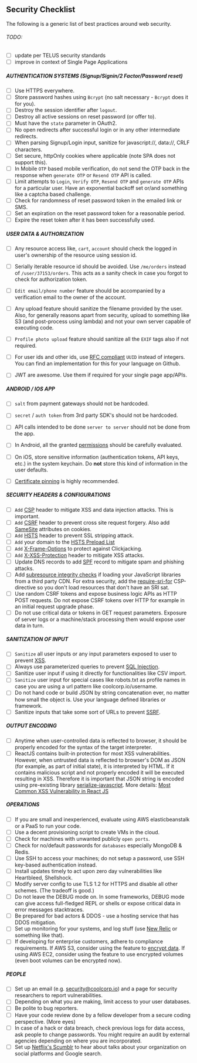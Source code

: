 ## Security Checklist 

The following is a generic list of best practices around web security.

###### TODO:
-   [ ] update per TELUS security standards
-   [ ] improve in context of Single Page Applications

##### AUTHENTICATION SYSTEMS (Signup/Signin/2 Factor/Password reset) 

-   [ ] Use HTTPS everywhere.
-   [ ] Store password hashes using `Bcrypt` (no salt necessary - `Bcrypt` does it for you).
-   [ ] Destroy the session identifier after `logout`.
-   [ ] Destroy all active sessions on reset password (or offer to).
-   [ ] Must have the `state` parameter in OAuth2.
-   [ ] No open redirects after successful login or in any other intermediate redirects.
-   [ ] When parsing Signup/Login input, sanitize for javascript://, data://, CRLF characters.
-   [ ] Set secure, httpOnly cookies where applicable (note SPA does not support this).
-   [ ] In Mobile `OTP` based mobile verification, do not send the OTP back in the response when `generate OTP` or `Resend OTP`  API is called.
-   [ ] Limit attempts to `Login`, `Verify OTP`, `Resend OTP` and `generate OTP` APIs for a particular user. Have an exponential backoff set or/and something like a captcha based challenge.
-   [ ] Check for randomness of reset password token in the emailed link or SMS.
-   [ ] Set an expiration on the reset password token for a reasonable period.
-   [ ] Expire the reset token after it has been successfully used.

##### USER DATA & AUTHORIZATION

-   [ ] Any resource access like, `cart`, `account` should check the logged in user's ownership of the resource using session id.
-   [ ] Serially iterable resource id should be avoided. Use `/me/orders` instead of `/user/37153/orders`. This acts as a sanity check in case you forgot to check for authorization token. 
-   [ ] `Edit email/phone number` feature should be accompanied by a verification email to the owner of the account. 
-   [ ] Any upload feature should sanitize the filename provided by the user. Also, for generally reasons apart from security, upload to something like S3 (and post-process using lambda) and not your own server capable of executing code.  
-   [ ] `Profile photo upload` feature should sanitize all the `EXIF` tags also if not required.
-   [ ] For user ids and other ids, use [RFC compliant](http://www.ietf.org/rfc/rfc4122.txt) `UUID` instead of integers. You can find an implementation for this for your language on Github.
-   [ ] JWT are awesome. Use them if required for your single page app/APIs.


##### ANDROID / IOS APP
-   [ ] `salt` from payment gateways should not be hardcoded.
-   [ ] `secret` / `auth token` from 3rd party SDK's should not be hardcoded.
-   [ ] API calls intended to be done `server to server` should not be done from the app.
-   [ ] In Android, all the granted  [permissions](https://developer.android.com/guide/topics/security/permissions.html) should be carefully evaluated.
-   [ ] On iOS, store sensitive information (authentication tokens, API keys, etc.) in the system keychain. Do __not__ store this kind of information in the user defaults.
-   [ ] [Certificate pinning](https://en.wikipedia.org/wiki/HTTP_Public_Key_Pinning) is highly recommended.


##### SECURITY HEADERS & CONFIGURATIONS
-   [ ] `Add` [CSP](https://en.wikipedia.org/wiki/Content_Security_Policy) header to mitigate XSS and data injection attacks. This is important.
-   [ ] `Add` [CSRF](https://en.wikipedia.org/wiki/Cross-site_request_forgery) header to prevent cross site request forgery. Also add [SameSite](https://tools.ietf.org/html/draft-ietf-httpbis-cookie-same-site-00) attributes on cookies.
-   [ ] `Add` [HSTS](https://en.wikipedia.org/wiki/HTTP_Strict_Transport_Security) header to prevent SSL stripping attack.
-   [ ] `Add` your domain to the [HSTS Preload List](https://hstspreload.org/)
-   [ ] `Add` [X-Frame-Options](https://en.wikipedia.org/wiki/Clickjacking#X-Frame-Options) to protect against Clickjacking.
-   [ ] `Add` [X-XSS-Protection](https://www.owasp.org/index.php/OWASP_Secure_Headers_Project#X-XSS-Protection) header to mitigate XSS attacks.
-   [ ] Update DNS records to add [SPF](https://en.wikipedia.org/wiki/Sender_Policy_Framework) record to mitigate spam and phishing attacks.
-   [ ] Add [subresource integrity checks](https://en.wikipedia.org/wiki/Subresource_Integrity) if loading your JavaScript libraries from a third party CDN. For extra security, add the [require-sri-for](https://w3c.github.io/webappsec-subresource-integrity/#parse-require-sri-for) CSP-directive so you don't load resources that don't have an SRI sat.  
-   [ ] Use random CSRF tokens and expose business logic APIs as HTTP POST requests. Do not expose CSRF tokens over HTTP for example in an initial request upgrade phase.
-   [ ] Do not use critical data or tokens in GET request parameters. Exposure of server logs or a machine/stack processing them would expose user data in turn.  
  
##### SANITIZATION OF INPUT
-   [ ] `Sanitize` all user inputs or any input parameters exposed to user to prevent [XSS](https://en.wikipedia.org/wiki/Cross-site_scripting).
-   [ ] Always use parameterized queries to prevent [SQL Injection](https://en.wikipedia.org/wiki/SQL_injection).  
-   [ ] Sanitize user input if using it directly for functionalities like CSV import.
-   [ ] `Sanitize` user input for special cases like robots.txt as profile names in case you are using a url pattern like coolcorp.io/username. 
-   [ ] Do not hand code or build JSON by string concatenation ever, no matter how small the object is. Use your language defined libraries or framework.
-   [ ] Sanitize inputs that take some sort of URLs to prevent [SSRF](https://docs.google.com/document/d/1v1TkWZtrhzRLy0bYXBcdLUedXGb9njTNIJXa3u9akHM/edit#heading=h.t4tsk5ixehdd).

##### OUTPUT ENCODING
-   [ ] Anytime when user-controlled data is reflected to browser, it should be properly encoded for the syntax of the target interpreter.
-   [ ] ReactJS contains built-in protection for most XSS vulnerabilities. However, when untrusted data is reflected to browser's DOM as JSON (for example, as part of initial state), it is interpreted by HTML. If it contains malicious script and not properly encoded it will be executed resulting in XSS. Therefore it is important that JSON string is encoded using pre-existing library [serialize-javascript](https://github.com/yahoo/serialize-javascript). More details: [Most Common XSS Vulnerability in React JS](https://medium.com/node-security/the-most-common-xss-vulnerability-in-react-js-applications-2bdffbcc1fa0)

##### OPERATIONS
-   [ ] If you are small and inexperienced, evaluate using AWS elasticbeanstalk or a PaaS to run your code.
-   [ ] Use a decent provisioning script to create VMs in the cloud.
-   [ ] Check for machines with unwanted publicly `open ports`.
-   [ ] Check for no/default passwords for `databases` especially MongoDB & Redis.
-   [ ] Use SSH to access your machines; do not setup a password, use SSH key-based authentication instead.
-   [ ] Install updates timely to act upon zero day vulnerabilities like Heartbleed, Shellshock.
-   [ ] Modify server config to use TLS 1.2 for HTTPS and disable all other schemes. (The tradeoff is good.)
-   [ ] Do not leave the DEBUG mode on. In some frameworks, DEBUG mode can give access full-fledged REPL or shells or expose critical data in error messages stacktraces.
-   [ ] Be prepared for bad actors & DDOS - use a hosting service that has DDOS mitigation.
-   [ ] Set up monitoring for your systems, and log stuff (use [New Relic](https://newrelic.com/) or something like that).
-   [ ] If developing for enterprise customers, adhere to compliance requirements. If AWS S3, consider using the feature to [encrypt data](http://docs.aws.amazon.com/AmazonS3/latest/dev/UsingServerSideEncryption.html). If using AWS EC2, consider using the feature to use encrypted volumes (even boot volumes can be encrypted now).

##### PEOPLE
-   [ ] Set up an email (e.g. security@coolcorp.io) and a page for security researchers to report vulnerabilities.
-   [ ] Depending on what you are making, limit access to your user databases.
-   [ ] Be polite to bug reporters.
-   [ ] Have your code review done by a fellow developer from a secure coding perspective. (More eyes)
-   [ ] In case of a hack or data breach, check previous logs for data access, ask people to change passwords. You might require an audit by external agencies depending on where you are incorporated.  
-   [ ] Set up [Netflix's Scumblr](https://github.com/Netflix/Scumblr) to hear about talks about your organization on social platforms and Google search.
